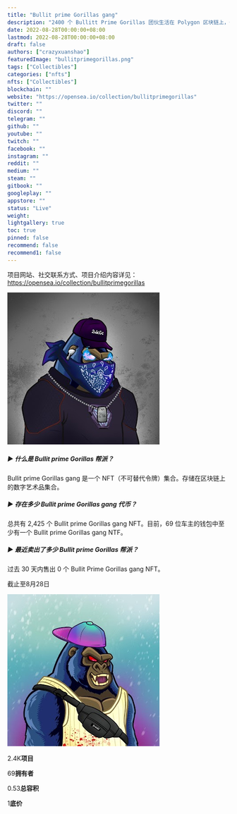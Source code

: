 ```yaml
---
title: "Bullit prime Gorillas gang"
description: "2400 个 Bullitt Prime Gorillas 团伙生活在 Polygon 区块链上，作为不可替代的代币"
date: 2022-08-28T00:00:00+08:00
lastmod: 2022-08-28T00:00:00+08:00
draft: false
authors: ["crazyxuanshao"]
featuredImage: "bullitprimegorillas.png"
tags: ["Collectibles"]
categories: ["nfts"]
nfts: ["Collectibles"]
blockchain: ""
website: "https://opensea.io/collection/bullitprimegorillas"
twitter: ""
discord: ""
telegram: ""
github: ""
youtube: ""
twitch: ""
facebook: ""
instagram: ""
reddit: ""
medium: ""
steam: ""
gitbook: ""
googleplay: ""
appstore: ""
status: "Live"
weight: 
lightgallery: true
toc: true
pinned: false
recommend: false
recommend1: false
---
```

项目网站、社交联系方式、项目介绍内容详见：https://opensea.io/collection/bullitprimegorillas

![unnamed](unnamed.png)

##### ▶ 什么是 Bullit prime Gorillas 帮派？

Bullit prime Gorillas gang 是一个 NFT（不可替代令牌）集合。存储在区块链上的数字艺术品集合。

##### ▶ 存在多少 Bullit prime Gorillas gang 代币？

总共有 2,425 个 Bullit prime Gorillas gang NFT。目前，69 位车主的钱包中至少有一个 Bullit prime Gorillas gang NTF。

##### ▶ 最近卖出了多少 Bullit prime Gorillas 帮派？

过去 30 天内售出 0 个 Bullit Prime Gorillas gang NFT。

截止至8月28日

![unnameld](unnameld.png)

2.4K**项目**

69**拥有者**

0.53**总容积**

1**底价**